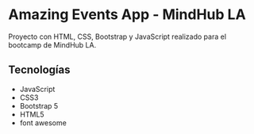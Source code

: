 # Amazing Events App - MindHub LA

Proyecto con HTML, CSS, Bootstrap y JavaScript realizado para el bootcamp de MindHub LA.

## Tecnologías

- JavaScript
- CSS3
- Bootstrap 5
- HTML5
- font awesome
